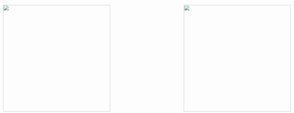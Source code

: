 ⠀
<div style="float: left; max-height: 400px; position: fixed; right: 10px; bottom: 5px; z-index: 200;"><img src=["https://media.tenor.com/SIJYx_Xl564AAAAj/shadow.gif"] width="350" height="350"/></div>
<div style="float: left; max-height: 400px; position: fixed; left: 10px; bottom: 5px; z-index: 200;"><img src="https://i.pinimg.com/originals/fd/24/dd/fd24dd22a56a5b0a82a47907f86934a5.png" width="350" height="350"/></div>


